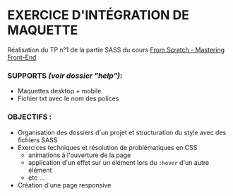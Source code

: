 # __EXERCICE D'INTÉGRATION DE MAQUETTE__

Réalisation du TP n°1 de la partie SASS du cours [From Scratch - Mastering Front-End](https://fromscratch.podia.com/)

### __SUPPORTS__ *(voir dossier "help")*:

* Maquettes desktop + mobile
* Fichier txt avec le nom des polices

### __OBJECTIFS__ :

* Organisation des dossiers d'un projet et structuration du style avec des fichiers SASS
* Exercices techniques et résolution de problèmatiques en CSS
     * animations à l'ouverture de la page
     * application d'un effet sur un élément lors du `:hover` d'un autre élément
     * etc ...
* Création d'une page responsive
      
 
